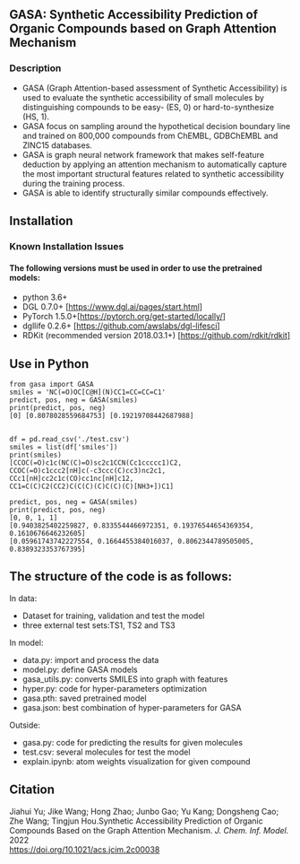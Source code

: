 ## GASA: Synthetic Accessibility Prediction of Organic Compounds based on Graph Attention Mechanism <br/>
### Description
* GASA (Graph Attention-based assessment of Synthetic Accessibility) is used to evaluate the synthetic accessibility of small molecules by distinguishing compounds to be easy- (ES, 0) or hard-to-synthesize (HS, 1).<br/>
* GASA focus on sampling around the hypothetical decision boundary line and trained on 800,000 compounds from ChEMBL, GDBChEMBL and ZINC15 databases.<br/>
* GASA is graph neural network framework that makes self-feature deduction by applying an attention mechanism to automatically capture the most important structural features related to synthetic accessibility during the training process.<br/>
* GASA is able to identify structurally similar compounds effectively.<br/>
## Installation
### Known Installation Issues
#### The following versions must be used in order to use the pretrained models:
* python 3.6+ <br/>
* DGL 0.7.0+ [https://www.dgl.ai/pages/start.html]<br/>
* PyTorch 1.5.0+[https://pytorch.org/get-started/locally/]<br/>
* dgllife 0.2.6+ [https://github.com/awslabs/dgl-lifesci]<br/>
* RDKit (recommended version 2018.03.1+) [https://github.com/rdkit/rdkit]

## Use in Python
```
from gasa import GASA 
smiles = 'NC(=O)OC[C@H](N)CC1=CC=CC=C1' 
predict, pos, neg = GASA(smiles) 
print(predict, pos, neg) 
[0] [0.8078028559684753] [0.19219708442687988] 


df = pd.read_csv('./test.csv')
smiles = list(df['smiles'])
print(smiles)
[CCOC(=O)c1c(NC(C)=O)sc2c1CCN(Cc1ccccc1)C2,
CCOC(=O)c1ccc2[nH]c(-c3ccc(C)cc3)nc2c1,
CCc1[nH]cc2c1c(CO)cc1nc[nH]c12,
CC1=C(C)C2(CC2)C(C(C)(C)C(C)(C)[NH3+])C1]

predict, pos, neg = GASA(smiles)
print(predict, pos, neg) 
[0, 0, 1, 1]
[0.9403825402259827, 0.8335544466972351, 0.19376544654369354, 0.1610676646232605]
[0.05961743742227554, 0.1664455384016037, 0.8062344789505005, 0.8389323353767395]
```
## The structure of the code is as follows:
In data: <br/>
 * Dataset for training, validation and test the model <br/>
 * three external test sets:TS1, TS2 and TS3 <br/>
 
In model: <br/> 
 * data.py: import and process the data <br/>
 * model.py: define GASA models <br/>
 * gasa_utils.py: converts SMILES into graph with features <br/>
 * hyper.py: code for hyper-parameters optimization <br/>
 * gasa.pth: saved pretrained model <br/>
 * gasa.json: best combination of hyper-parameters for GASA <br/>

Outside: <br/>
* gasa.py: code for predicting the results for given molecules <br/>
* test.csv: several molecules for test the model
* explain.ipynb: atom weights visualization for given compound <br/>

## Citation
Jiahui Yu; Jike Wang; Hong Zhao; Junbo Gao; Yu Kang; Dongsheng Cao; Zhe Wang; Tingjun Hou.Synthetic Accessibility Prediction of Organic Compounds Based on the Graph Attention Mechanism. *J. Chem. Inf. Model.* 2022 <br/>
https://doi.org/10.1021/acs.jcim.2c00038
